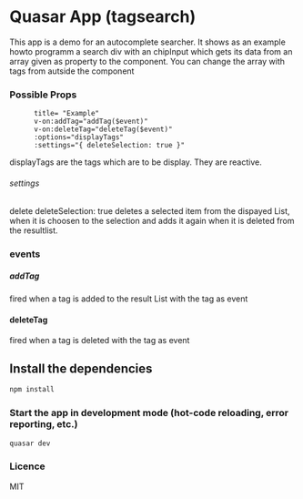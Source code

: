 # Quasar App (tagsearch)

This app is a demo for an autocomplete searcher.
It shows as an example howto programm a search div with an chipInput which gets its data from an array given as property to the component. You can change the array with tags from autside the component 

### Possible Props 

          title= "Example" 
          v-on:addTag="addTag($event)"
          v-on:deleteTag="deleteTag($event)"
          :options="displayTags"
          :settings="{ deleteSelection: true }"

displayTags are the tags which are to be display. They are reactive.

###### settings 
delete deleteSelection: true deletes a selected item from the dispayed List, when it is choosen to the selection and adds it again when it is deleted from the resultlist.

### events 
##### addTag 
fired when a tag is added to the result List with the tag as event

#### deleteTag
fired when a tag is deleted with the tag as event

## Install the dependencies
```bash
npm install
```

### Start the app in development mode (hot-code reloading, error reporting, etc.)
```bash
quasar dev
```

### Licence
MIT



